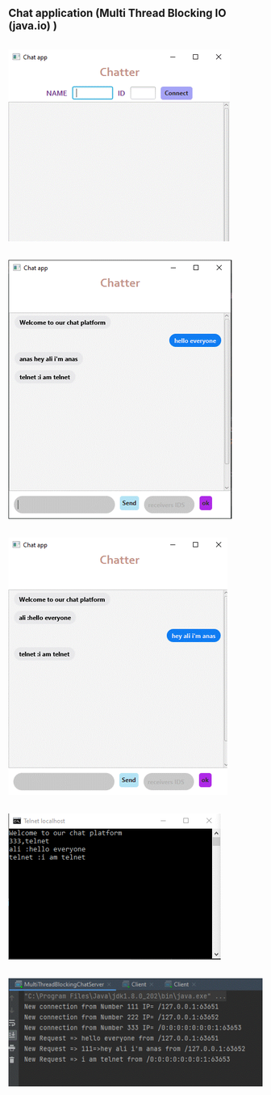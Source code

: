 <h2>Chat application (Multi Thread Blocking IO (java.io) )</h2><br>
<img src="captures/welcome.gif"><br><br><br>
<img src="captures/ali.gif"><br><br><br>
<img src="captures/ans.gif"><br><br><br>
<img src="captures/telnet b.gif"><br><br><br>
<img src="captures/server.gif"><br><br><br>


